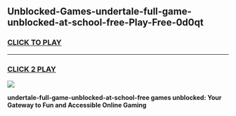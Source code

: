 
## Unblocked-Games-undertale-full-game-unblocked-at-school-free-Play-Free-0d0qt
<h3>
<a href="https://premium76.site?title=undertale-full-game-unblocked-at-school-free&ref=15A">CLICK TO PLAY</a></h3>
<hr>

<h3>
<a href="https://premium76.site?title=undertale-full-game-unblocked-at-school-free&ref=15A">CLICK 2 PLAY</a>
  
</h3>

<a href="https://premium76.site?title=undertale-full-game-unblocked-at-school-free&ref=15A"><img src="https://clearcache.store/games.png"></a>


**undertale-full-game-unblocked-at-school-free games unblocked: Your Gateway to Fun and Accessible Online Gaming**
